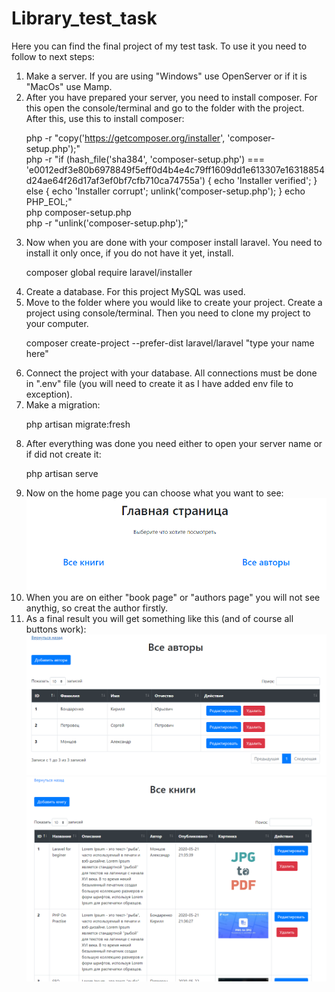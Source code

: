 # Library_test_task
Here you can find the final project of my test task. To use it you need to follow to next steps:

1. Make a server. If you are using "Windows" use OpenServer or if it is "MacOs" use Mamp.
2. After you have prepared your server, you need to install composer. For this open the console/terminal and go to the folder with the project. After this, use this to install composer:<br>
            <p>php -r "copy('https://getcomposer.org/installer', 'composer-setup.php');"<br>
            php -r "if (hash_file('sha384', 'composer-setup.php') === 'e0012edf3e80b6978849f5eff0d4b4e4c79ff1609dd1e613307e16318854d24ae64f26d17af3ef0bf7cfb710ca74755a') { echo 'Installer verified'; } else { echo 'Installer corrupt'; unlink('composer-setup.php'); } echo PHP_EOL;"<br>
            php composer-setup.php<br>
            php -r "unlink('composer-setup.php');"<br></p>
 3. Now when you are done with your composer install laravel. You need to install it only once, if you do not have it yet, install.<br>
            <p>composer global require laravel/installer</p>
 4. Create a database. For this project MySQL was used.
 5. Move to the folder where you would like to create your project. Create a project using console/terminal. Then you need to clone my project to your computer.
            <p>composer create-project --prefer-dist laravel/laravel "type your name here"</p>
 6. Connect the project with your database. All connections must be done in ".env" file (you will need to create it as I have added env file to exception).
 7. Make a migration:
            <p>php artisan migrate:fresh</p>
 8. After everything was done you need either to open your server name or if did not create it:
            <p>php artisan serve</p>
 9. Now on the home page you can choose what you want to see:           
 ![home page](https://github.com/Infinyti/Library_test_task/blob/master/Instruction%20img/pic_1.PNG)
 10. When you are on either "book page" or "authors page" you will not see anythig, so creat the author firstly.
 11. As a final result you will get something like this (and of course all buttons work): 
 ![author page](https://github.com/Infinyti/Library_test_task/blob/master/Instruction%20img/pic_3.PNG)
 ![book page](https://github.com/Infinyti/Library_test_task/blob/master/Instruction%20img/pic_2.PNG)
 
